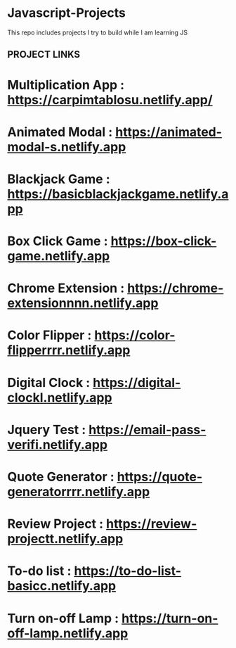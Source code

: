 # Javascript-Projects
This repo includes projects I try to build while I am learning JS

## PROJECT LINKS

# Multiplication App : https://carpimtablosu.netlify.app/
# Animated Modal : https://animated-modal-s.netlify.app
# Blackjack Game : https://basicblackjackgame.netlify.app
# Box Click Game : https://box-click-game.netlify.app
# Chrome Extension : https://chrome-extensionnnn.netlify.app
# Color Flipper : https://color-flipperrrr.netlify.app
# Digital Clock : https://digital-clockl.netlify.app
# Jquery Test : https://email-pass-verifi.netlify.app
# Quote Generator : https://quote-generatorrrr.netlify.app
# Review Project : https://review-projectt.netlify.app
# To-do list : https://to-do-list-basicc.netlify.app
# Turn on-off Lamp : https://turn-on-off-lamp.netlify.app

